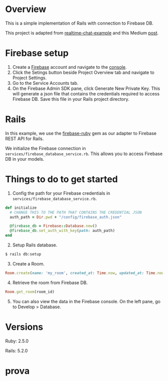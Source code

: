 # Overview
This is a simple implementation of Rails with connection to Firebase DB.

This project is adapted from [realtime-chat-example](https://github.com/suhanlee/realtime-chat-example) and this Medium [post](https://medium.com/@channaly/connect-to-firebase-realtime-database-from-rails-application-f42c81dbb532).

# Firebase setup
1. Create a [Firebase](https://firebase.google.com/) account and navigate to the [console](https://console.firebase.google.com).
2. Click the Setings button beside Project Overview tab and navigate to Project Settings.
3. Go to the Service Accounts tab.
4. On the Firebase Admin SDK pane, click Generate New Private Key. This will generate a json file that contains the credentials required to access Firebase DB.
   Save this file in your Rails project directory.

# Rails
In this example, we use the [firebase-ruby](https://github.com/kenjij/firebase-ruby) gem as our adapter to Firebase REST API for Rails.

We initialize the Firebase connection in `services/firebase_database_service.rb`. This allows you to access Firebase DB in your models.

# Things to do to get started
1. Config the path for your Firebase credentials in `services/firebase_database_service.rb`.
```ruby
def initialize
  # CHANGE THIS TO THE PATH THAT CONTAINS THE CREDENTIAL JSON
  auth_path = Dir.pwd + "/config/firebase_auth.json"

  @firebase_db = Firebase::Database.new()
  @firebase_db.set_auth_with_key(path: auth_path)
end
```
2. Setup Rails database.
```bash
$ rails db:setup
```
3. Create a Room.
```ruby
Room.create(name: 'my_room', created_at: Time.now, updated_at: Time.now)
```
4. Retrieve the room from Firebase DB.
```ruby
Room.get_room(room_id)
```
5. You can also view the data in the Firebase console. On the left pane, go to Develop > Database.

# Versions
Ruby: 2.5.0

Rails: 5.2.0
# prova
